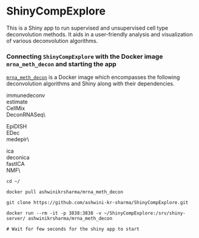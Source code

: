 # ShinyCompExplore

This is a Shiny app to run supervised and unsupervised cell type deconvolution methods. It aids in a user-friendly analysis and visualization of various deconvolution algorithms.

### Connecting `ShinyCompExplore` with the Docker image `mrna_meth_decon` and starting the app

[`mrna_meth_decon`](https://hub.docker.com/r/ashwinikrsharma/mrna_meth_decon) is a Docker image which encompasses the following deconvolution algorithms and Shiny along with their dependencies.

immunedeconv\
estimate\
CellMix\
DeconRNASeq\

EpiDISH\
EDec\
medepir\

ica\
deconica\
fastICA\
NMF\

```
cd ~/

docker pull ashwinikrsharma/mrna_meth_decon

git clone https://github.com/ashwini-kr-sharma/ShinyCompExplore.git

docker run --rm -it -p 3838:3838 -v ~/ShinyCompExplore:/srv/shiny-server/ ashwinikrsharma/mrna_meth_decon

# Wait for few seconds for the shiny app to start

```
